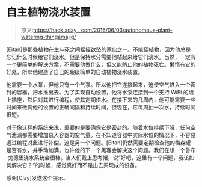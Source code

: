 # 自主植物浇水装置

> 原文:[https://hack aday . com/2016/06/03/autonomous-plant-watering-thingamajig/](https://hackaday.com/2016/06/03/autonomous-plant-watering-thingamajig/)

[Eitan]是那些植物在生与死之间摇摇欲坠的家伙之一。不能怪植物，因为他总是忘记什么时候给它们浇水。但是保持水分需要他站起来给它们浇水。当然，一定有一个更简单的解决方案，不需要他做什么，但又能防止他的植物死亡。懒惰有它的好处，所以他建造了自己的超级简单的自动植物浇水装置。

他需要一个水泵，但他只有一个气泵。所以他把它连接起来，迫使空气进入一个密封的容器，把水推出去。为了实现自动设置，他将水泵连接到一个支持 WiFi 的墙上插座，然后对其进行编程，使其定期供水。在接下来的几周内，他可能需要一些时间来微调他的设置的正确间隔和持续时间，但现在，它每周抽一次水，持续时间很短。

对于像这样的系统来说，重要的是要确保它是密封的。随着水位持续下降，任何空气泄漏都需要增加泵入容器的空气量。在不知道容器中实际水位的情况下，不容易通过编程对此进行补偿。这是另一个问题。[Eitan]仍然需要定期检查他的梅森罐是否有水，并手动加满。也许他的下一个黑客会解决这个问题。我们在想一个鲁布·戈德堡浇水系统会很棒。当人们戴上思考帽，说“好吧，这里有一个问题，我该如何解决它？”的时候，感觉真好而不是出去买现成的设备。

感谢[Clay]发送这个提示。